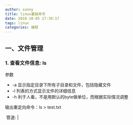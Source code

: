 ```yaml
---
author: sunny
title: linux基础命令
date: 2018-10-05 17:39:17
tags: linux
categories: 编程
---
```


## 一、文件管理

### 1. 查看文件信息: ls

参数

- -a 显示指定目录下所有子目录和文件，包括隐藏文件
- -l 列表的方式显示文件的详细信息
- -h 利于人看，不是用默认的byte做单位，而根据实际情况调整

输出重定向命令：ls > test.txt

 管道: |

